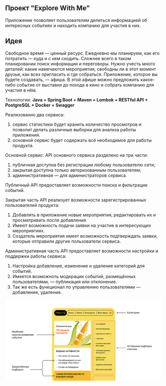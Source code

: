 



## Проект "Explore With Me"

Приложение позволяет пользователям делиться информацией об интересных событиях и находить компанию для участия в них.

## Идея

Свободное время — ценный ресурс. Ежедневно мы планируем, как его потратить — куда и с кем сходить. Сложнее всего в таком
планировании поиск информации и переговоры. Нужно учесть много деталей: какие намечаются мероприятия, свободны ли в этот
момент друзья, как всех пригласить и где собраться.
Приложение, которое вы будете создавать, — афиша. В этой афише можно предложить какое-либо событие от выставки до похода
в кино и собрать компанию для участия в нём.

Технологии: __Java + Spring Boot + Maven + Lombok + RESTful API + PostgreSQL + Docker + Swagger__

Реализованно два сервиса:

1. сервис статистики будет хранить количество просмотров и позволит делать различные выборки для анализа
   работы приложения.
2. основной сервис будет содержать всё необходимое для работы продукта.

Основной сервис:
API основного сервиса разделено на три части:

1. публичная доступна без регистрации любому пользователю сети;
2. закрытая доступна только авторизованным пользователям;
3. административная — для администраторов сервиса.

Публичный API предоставляет возможности поиска и фильтрации событий.

Закрытая часть API реализует возможности зарегистрированных пользователей продукта:

1. Добавлять в приложение новые мероприятия, редактировать их и просматривать после добавления.
2. Имеют возможность подачи заявки на участие в интересующих мероприятиях.
3. Создатель мероприятия имеет возможность подтверждать заявки, которые отправили другие пользователи сервиса.

Административная часть API предоставляет возможности настройки и поддержки работы сервиса:

1. Настройка добавление, изменение и удаление категорий для событий.
2. Имеется возможноть модерации событий, размещённых пользователями, — публикация или отклонение.
3. Так же есть функционал по управлению пользователями — добавление, удаление.

![](ewm-main/image.png)